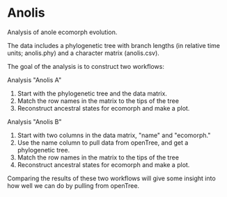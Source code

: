 Anolis
==========

Analysis of anole ecomorph evolution.

The data includes a phylogenetic tree with branch lengths (in relative time units; anolis.phy) and a character matrix (anolis.csv).

The goal of the analysis is to construct two workflows:

Analysis "Anolis A"

1. Start with the phylogenetic tree and the data matrix.
2. Match the row names in the matrix to the tips of the tree
3. Reconstruct ancestral states for ecomorph and make a plot.

Analysis "Anolis B"

1. Start with two columns in the data matrix, "name" and "ecomorph." 
2. Use the name column to pull data from openTree, and get a phylogenetic tree.
3. Match the row names in the matrix to the tips of the tree
4. Reconstruct ancestral states for ecomorph and make a plot.

Comparing the results of these two workflows will give some insight into how well we can do by pulling from openTree.